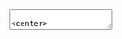<style>
.new-slide {
    display: flex;
    border: solid 8px green;
    background-color: green;
    justify-content: center;
    margin:16px;
}

.pannel-evenly {
    display: flex;
    justify-content: space-evenly;
    padding: 16px;
}

.pannel-around {
    display: flex;
    justify-content: space-around;
    padding: 16px;
    align-items: center;
}

.pannel-between {
    display: flex;
    justify-content: space-between;
    padding: 16px;
    align-items: center;
}
</style>


<section data-markdown>
    <textarea data-template>

<center>

## Alternance PLaTon
#### Présentation de Soutenance
#### Antonin JEAN, Master 1  IGM 2022-23

</center>

---

# Déroulé de la présentation
- Présentation de l'entreprise et du cadre
- Présentation de PL / PLaTon
- Présentation des tâches réalisées:
    - Composant Exercice sur le Front
    - Module de Statistique
    - Organisation de projet
- Présentation Avenir de PLaTon

- Conclusion
---

# Présentation de l'entreprise et du cadre

## IGM : Institut Gaspard Monge


<div class="pannel-around">
<div> 


- ### Institut d'électronique et d'informatique
- ### Composante de l'Université Gustave Eiffel

</div>
<div style="width: 33%;">
    <img data-src="{{igm_logo_igm}}" />
</div>
</div>

## Equipe PLaTon

<ul class="pannel-evenly">
<li>Dominique Revuz</li>
<li>Thomas Saillard</li>
<li>Orhan Uyar</li>
<li>Clément Gaudet</li>
</ul>

---

<div class="pannel-between">
<div>

# Présentation de PL
</div>
<div style="width: 5%">
<img data-src="./resources/logo_pl.png" />
</div>
</div>
- PL est une plateforme d'exerciseur en ligne permettant à des enseignants de produire facilement des ressources pédagogiques jouables

<br>

- Développé par des étudiants sous la prise en charge de Dominique Revuz

- Développé en Django / Angular

- Code peu maintenable

- Peu de possibilité d'édition

- Expériences utilisateurs mitigées

---


<div class="pannel-between">
<div>

# Présentation de PL
</div>
<div style="width: 5%">
<img data-src="./resources/logo_pl.png" />
</div>
</div>

## Apport de PL
<div class="pannel-evenly">
<div>

- ### Permets aux enseignants de:
    - évaluer leurs étudiants
    - analyser les données d'utilisation
    - produire des exercices d'entrainement
    - automatiser les corrections
</div>
<div>

- ### Permets aux étudiants de:
    - pratiquer régulièrement des exercices aux potentiels variés
    - être évalué facilement avec des retours instantané
    - avoir un suivis de leurs progressions
    - aborder plus sereinement les examens
    - se challenger sur des exercices
</div>
</div>

---

<div class="pannel-between">
<div>

# Présentation de PLaTon
</div>
<div style="width: 5%">
<img data-src="./resources/logo_platon.png" />
</div>
</div>

<div class="pannel-around">
<div>

- ## Projet ayant pour ambition de remplacer PL
    - ### Basé sur le code de PL
    - ### Systèmes retravaillés
    - ### Technologies plus adaptées
    - ### Pallie aux défauts de PL

- ## En développement depuis plusieurs années
    - ### Equipe tournante
    - ### Projet aux allures de recherche

</div>
<div>
<img data-src="./resources/logo_platon.png">
</div>
</div>

---

# Présentation des tâches réalisées

- ## Front
    - ### Composant Exercice
- ## Back
    - ### Module de statistique PL
- ## Organisation
    - ### Implémentation Poker Planning
    - ### Introduction d'outils pour la travail d'équipe

### Au cours de mon alternance j'ai pu réaliser des tâches sur PL et PLaTon, avec une ligne directrice : _"réaliser une activité de correction par les paires"_
---
<div class="pannel-between">
<div>

# Front | Composant Exercice
</div>
<div style="width: 5%">
<img data-src="./resources/logo_platon.png" />
</div>
</div>

- ### Réalisation des composants chargés d'afficher / rendre jouable une activité et ses exercices
- ### Plusieurs versions au fils de l'année 
- ### Tâche difficile à réaliser:
    - ### Reprise de l'ancien code
    - ### Mise en commun avec l'équipe
    - ### Stabilité du cahier des charges


- ### Démo de la dernière version réalisée sur un serveur local
- ### Retrospective sur la tâche

---
<div class="pannel-between">
<div>

# Back | Module de Statitstique
</div>
<div style="width: 5%; display: flex;">
<img data-src="./resources/logo_pl.png" />
<img data-src="./resources/logo_platon.png" />
</div>
</div>

- ### Réalisation d'une activité module PL permettant l'intégration de gestion de donnée dans un exercice PL.
- ### Initié par une tâche demandé par M. Borie
    - ### Cahier des charges 
    - ### Répartition du travail
- ### Tâche complexe
- ### API, Préservation de la structure PL, Documentation
- ### Intégration PLaTon

- ### Démo PL module de statistique
---


</textarea>
</section>